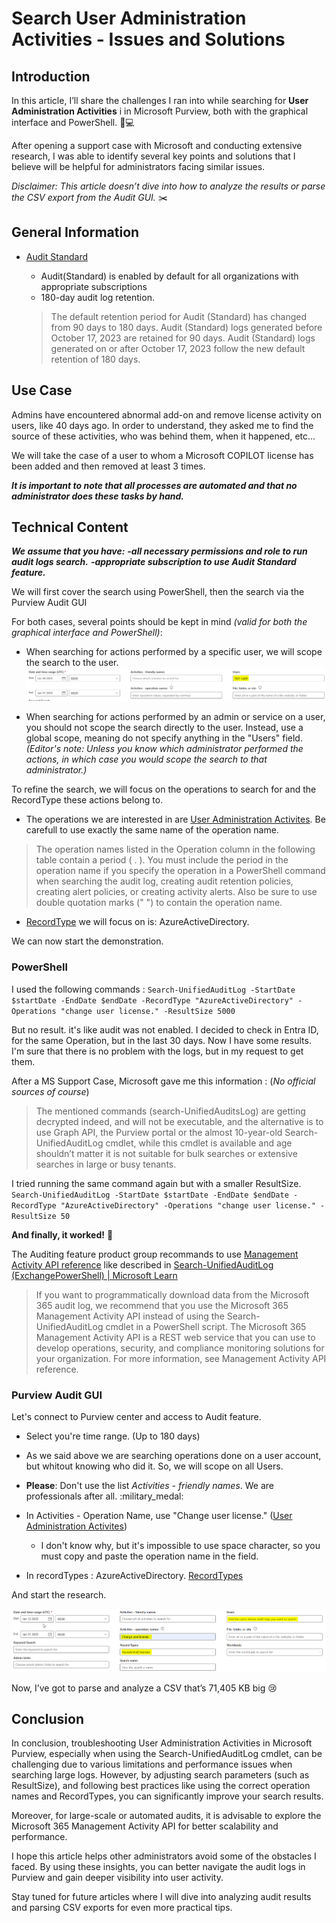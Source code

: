 # Search User Administration Activities - Issues and Solutions

## Introduction 

In this article, I’ll share the challenges I ran into while searching for **User Administration Activities** i in Microsoft Purview, both with the graphical interface and PowerShell. :mag_right::computer:

After opening a support case with Microsoft and conducting extensive research, I was able to identify several key points and solutions that I believe will be helpful for administrators facing similar issues.

*Disclaimer: This article doesn’t dive into how to analyze the results or parse the CSV export from the Audit GUI.* :scissors:

## General Information

- [Audit Standard](https://learn.microsoft.com/en-us/purview/audit-solutions-overview#audit-standard)
    - Audit(Standard) is enabled by default for all organizations with appropriate subscriptions
    - 180-day audit log retention.

    >The default retention period for Audit (Standard) has changed from 90 days to 180 days. Audit (Standard) logs generated before October 17, 2023 are retained for 90 days. Audit (Standard) logs generated on or after October 17, 2023 follow the new default retention of 180 days.

## Use Case

Admins have encountered abnormal add-on and remove license activity on users, like 40 days ago. In order to understand, they asked me to find the source of these activities, who was behind them, when it happened, etc... 

We will take the case of a user to whom a Microsoft COPILOT license has been added and then removed at least 3 times.

***It is important to note that all processes are automated and that no administrator does these tasks by hand.***

## Technical Content

***We assume that you have:***
***-all necessary permissions and role to run audit logs search.***
***-appropriate subscription to use Audit Standard feature.***

We will first cover the search using PowerShell, then the search via the Purview Audit GUI

For both cases, several points should be kept in mind *(valid for both the graphical interface and PowerShell)*:

- When searching for actions performed by a specific user, we will scope the search to the user.
![Search actions performed by one user](../media/Audit/AuditLogsUserAdminActivities/Search1User.png)

- When searching for actions performed by an admin or service on a user, you should not scope the search directly to the user. Instead, use a global scope, meaning do not specify anything in the "Users" field. *(Editor's note: Unless you know which administrator performed the actions, in which case you would scope the search to that administrator.)*

To refine the search, we will focus on the operations to search for and the RecordType these actions belong to.

-  The operations we are interested in are  [User Administration Activites](https://learn.microsoft.com/en-us/purview/audit-log-activities#user-administration-activities). Be carefull to use exactly the same name of the operation name.

>The operation names listed in the Operation column in the following table contain a period ( . ). You must include the period in the operation name if you specify the operation in a PowerShell command when searching the audit log, creating audit retention policies, creating alert policies, or creating activity alerts. Also be sure to use double quotation marks (" ") to contain the operation name.

- [RecordType](https://learn.microsoft.com/en-us/office/office-365-management-api/office-365-management-activity-api-schema#auditlogrecordtype) we will focus on is: AzureActiveDirectory.

We can now start the demonstration.

### PowerShell

I used the following commands :
`Search-UnifiedAuditLog -StartDate $startDate -EndDate $endDate -RecordType "AzureActiveDirectory" -Operations "change user license." -ResultSize 5000`

But no result. 
it's like audit was not enabled. I decided to check in Entra ID, for the same Operation, but in the last 30 days. Now I have some results. I'm sure that there is no problem with the logs, but in my request to get them.

After a MS Support Case, Microsoft gave me this information : (*No official sources of course*)

>The mentioned commands (search-UnifiedAuditsLog) are getting decrypted indeed, and will not be executable, and the alternative is to use Graph API, the Purview portal or the almost 10-year-old Search-UnifiedAuditLog cmdlet, while this cmdlet is available and age shouldn’t matter it is not suitable for bulk searches or extensive searches in large or busy tenants.

I tried running the same command again but with a smaller ResultSize.
`Search-UnifiedAuditLog -StartDate $startDate -EndDate $endDate -RecordType "AzureActiveDirectory" -Operations "change user license." -ResultSize 50`

**And finally, it worked!** :tada:

The Auditing feature product group recommands to use [Management Activity API reference](https://learn.microsoft.com/en-us/office/office-365-management-api/office-365-management-activity-api-reference) like described in [Search-UnifiedAuditLog (ExchangePowerShell) | Microsoft Learn](https://learn.microsoft.com/en-us/powershell/module/exchange/search-unifiedauditlog?view=exchange-ps#description)

>If you want to programmatically download data from the Microsoft 365 audit log, we recommend that you use the Microsoft 365 Management Activity API instead of using the Search-UnifiedAuditLog cmdlet in a PowerShell script. The Microsoft 365 Management Activity API is a REST web service that you can use to develop operations, security, and compliance monitoring solutions for your organization. For more information, see Management Activity API reference.

### Purview Audit GUI

Let's connect to Purview center and access to Audit feature.

- Select you're time range. (Up to 180 days)

- As we said above we are searching operations done on a user account, but whitout knowing who did it. So, we will scope on all Users.

- **Please**: Don't use the list *Activities - friendly names*. We are professionals after all. :military_medal:

- In Activities - Operation Name, use "Change user license." ([User Administration Activites](https://learn.microsoft.com/en-us/purview/audit-log-activities#user-administration-activities))
    - I don't know why, but it's impossible to use space character, so you must copy and paste the operation name in the field.

- In recordTypes : AzureActiveDirectory. [RecordTypes](https://learn.microsoft.com/en-us/office/office-365-management-api/office-365-management-activity-api-schema#auditlogrecordtype)

And start the research.

![Configure a search](../media/Audit/AuditLogsUserAdminActivities/Search2.png)

Now, I’ve got to parse and analyze a CSV that’s 71,405 KB big :cry:

## Conclusion

In conclusion, troubleshooting User Administration Activities in Microsoft Purview, especially when using the Search-UnifiedAuditLog cmdlet, can be challenging due to various limitations and performance issues when searching large logs. However, by adjusting search parameters (such as ResultSize), and following best practices like using the correct operation names and RecordTypes, you can significantly improve your search results.

Moreover, for large-scale or automated audits, it is advisable to explore the Microsoft 365 Management Activity API for better scalability and performance.

I hope this article helps other administrators avoid some of the obstacles I faced. By using these insights, you can better navigate the audit logs in Purview and gain deeper visibility into user activity.

Stay tuned for future articles where I will dive into analyzing audit results and parsing CSV exports for even more practical tips.
